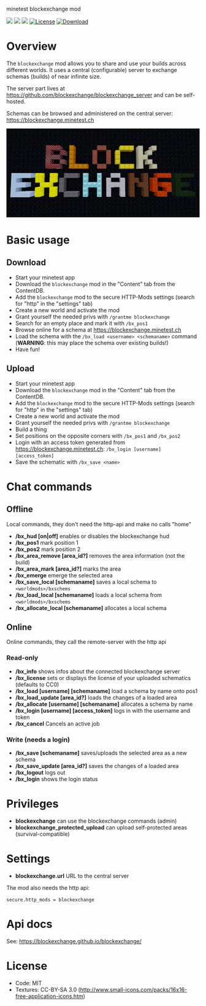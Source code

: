 minetest blockexchange mod

![](https://github.com/blockexchange/blockexchange/workflows/luacheck/badge.svg)
![](https://github.com/blockexchange/blockexchange/workflows/test/badge.svg)
![](https://github.com/blockexchange/blockexchange/workflows/ldoc/badge.svg)
[![License](https://img.shields.io/badge/License-MIT%20and%20CC%20BY--SA%203.0-green.svg)](license.txt)
[![Download](https://img.shields.io/badge/Download-ContentDB-blue.svg)](https://content.minetest.net/packages/BuckarooBanzay/blockexchange)

# Overview

The `blockexchange` mod allows you to share and use your builds across different worlds.
It uses a central (configurable) server to exchange schemas (builds) of near infinite size.

The server part lives at https://github.com/blockexchange/blockexchange_server and can be self-hosted.

Schemas can be browsed and administered on the central server: https://blockexchange.minetest.ch

<img src="./blockexchange.png"/>

# Basic usage

## Download

* Start your minetest app
* Download the `blockexchange` mod in the "Content" tab from the ContentDB.
* Add the `blockexchange` mod to the secure HTTP-Mods settings (search for "http" in the "settings" tab)
* Create a new world and activate the mod
* Grant yourself the needed privs with `/grantme blockexchange`
* Search for an empty place and mark it with `/bx_pos1`
* Browse online for a schema at https://blockexchange.minetest.ch
* Load the schema with the `/bx_load <username> <schemaname>` command (**WARNING**: this may place the schema over existing builds!)
* Have fun!

## Upload

* Start your minetest app
* Download the `blockexchange` mod in the "Content" tab from the ContentDB.
* Add the `blockexchange` mod to the secure HTTP-Mods settings (search for "http" in the "settings" tab)
* Create a new world and activate the mod
* Grant yourself the needed privs with `/grantme blockexchange`
* Build a thing
* Set positions on the opposite corners with `/bx_pos1` and `/bx_pos2`
* Login with an access token generated from https://blockexchange.minetest.ch: `/bx_login [username] [access_token]`
* Save the schematic with `/bx_save <name>`

# Chat commands

## Offline

Local commands, they don't need the http-api and make no calls "home"

* **/bx_hud [on|off]** enables or disables the blockexchange hud
* **/bx_pos1** mark position 1
* **/bx_pos2** mark position 2
* **/bx_area_remove [area_id?]** removes the area information (not the build)
* **/bx_area_mark [area_id?]** marks the area
* **/bx_emerge** emerge the selected area
* **/bx_save_local [schemaname]** saves a local schema to `<worldmods>/bxschems`
* **/bx_load_local [schemaname]** loads a local schema from `<worldmods>/bxschems`
* **/bx_allocate_local [schemaname]** allocates a local schema

## Online

Online commands, they call the remote-server with the http api

### Read-only

* **/bx_info** shows infos about the connected blockexchange server
* **/bx_license** sets or displays the license of your uploaded schematics (defaults to CC0)
* **/bx_load [username] [schemaname]** load a schema by name onto pos1
* **/bx_load_update [area_id?]** loads the changes of a loaded area
* **/bx_allocate [username] [schemaname]** allocates a schema by name
* **/bx_login [username] [access_token]** logs in with the username and token
* **/bx_cancel** Cancels an active job

### Write (needs a login)

* **/bx_save [schemaname]** saves/uploads the selected area as a new schema
* **/bx_save_update [area_id?]** saves the changes of a loaded area
* **/bx_logout** logs out
* **/bx_login** shows the login status

# Privileges

* **blockexchange** can use the blockexchange commands (admin)
* **blockexchange_protected_upload** can upload self-protected areas (survival-compatible)

# Settings

* **blockexchange.url** URL to the central server

The mod also needs the http api:
```
secure.http_mods = blockexchange
```

# Api docs

See: https://blockexchange.github.io/blockexchange/

# License

* Code: MIT
* Textures: CC-BY-SA 3.0 (http://www.small-icons.com/packs/16x16-free-application-icons.htm)
